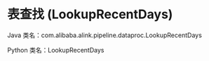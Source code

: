 # 表查找 (LookupRecentDays)
Java 类名：com.alibaba.alink.pipeline.dataproc.LookupRecentDays

Python 类名：LookupRecentDays


